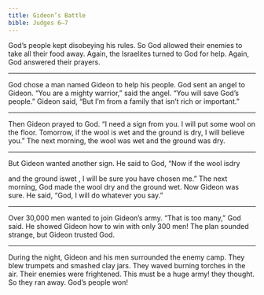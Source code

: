 ```yaml
---
title: Gideon’s Battle
bible: Judges 6–7
---
```


God’s people kept disobeying his rules.
So God allowed their enemies to take all
their food away. Again, the Israelites
turned to God for help.
Again, God answered their prayers.

---

God chose a man named Gideon
to help his people.
God sent an angel to Gideon.
“You are a mighty warrior,” said the
angel. “You will save God’s people.”
Gideon said, “But I’m from a family
that isn’t rich or important.”

---

Then Gideon prayed to God. “I need a
sign from you. I will put some wool
on the floor. Tomorrow, if the wool is wet
and the ground is dry, I will believe you.”
The next morning, the wool was wet
and the ground was dry.

---

But Gideon wanted another sign.
He said to God, “Now if the wool isdry

and the ground iswet
, I will be sure you
have chosen me.” The next morning, God
made the wool dry and the ground wet.
Now Gideon was sure. He said,
“God, I will do whatever you say.”

---

Over 30,000 men wanted to join Gideon’s
army. “That is too many,” God said.
He showed Gideon how to win
with only 300 men!
The plan sounded strange,
but Gideon trusted God.

---

During the night, Gideon and his men
surrounded the enemy camp.
They blew trumpets and smashed clay jars.
They waved burning torches in the air.
Their enemies were frightened.
This must be a huge army!
they thought.
So they ran away. God’s people won!

